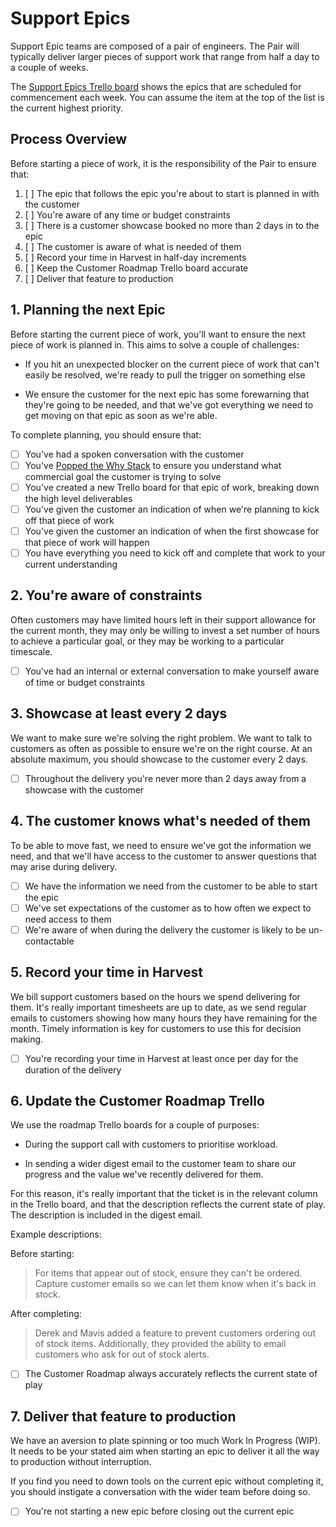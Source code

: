 # Support Epics

Support Epic teams are composed of a pair of engineers. The Pair will typically deliver larger pieces of support work that range from half a day to a couple of weeks.

The [Support Epics Trello board](https://trello.com/b/fXZz8YC3/support-epics) shows the epics that are scheduled for commencement each week. You can assume the item at the top of the list is the current highest priority.

## Process Overview

Before starting a piece of work, it is the responsibility of the Pair to ensure that:

1. [ ] The epic that follows the epic you're about to start is planned in with the customer
2. [ ] You're aware of any time or budget constraints
3. [ ] There is a customer showcase booked no more than 2 days in to the epic
4. [ ] The customer is aware of what is needed of them
5. [ ] Record your time in Harvest in half-day increments
6. [ ] Keep the Customer Roadmap Trello board accurate
7. [ ] Deliver that feature to production

## 1. Planning the next Epic

Before starting the current piece of work, you'll want to ensure the next piece of work is planned in. This aims to solve a couple of challenges:

* If you hit an unexpected blocker on the current piece of work that can't easily be resolved, we're ready to pull the trigger on something else

* We ensure the customer for the next epic has some forewarning that they're going to be needed, and that we've got everything we need to get moving on that epic as soon as we're able.

To complete planning, you should ensure that:

- [ ] You've had a spoken conversation with the customer
- [ ] You've [Popped the Why Stack](http://www.mattblodgett.com/2009/01/pop-stack.html) to ensure you understand what commercial goal the customer is trying to solve
- [ ] You've created a new Trello board for that epic of work, breaking down the high level deliverables
- [ ] You've given the customer an indication of when we're planning to kick off that piece of work
- [ ] You've given the customer an indication of when the first showcase for that piece of work will happen
- [ ] You have everything you need to kick off and complete that work to your current understanding

## 2. You're aware of constraints

Often customers may have limited hours left in their support allowance for the current month, they may only be willing to invest a set number of hours to achieve a particular goal, or they may be working to a particular timescale.

- [ ] You've had an internal or external conversation to make yourself aware of time or budget constraints

## 3. Showcase at least every 2 days

We want to make sure we're solving the right problem. We want to talk to customers as often as possible to ensure we're on the right course. At an absolute maximum, you should showcase to the customer every 2 days.

- [ ] Throughout the delivery you're never more than 2 days away from a showcase with the customer

## 4. The customer knows what's needed of them

To be able to move fast, we need to ensure we've got the information we need, and that we'll have access to the customer to answer questions that may arise during delivery.

- [ ] We have the information we need from the customer to be able to start the epic
- [ ] We've set expectations of the customer as to how often we expect to need access to them
- [ ] We're aware of when during the delivery the customer is likely to be un-contactable

## 5. Record your time in Harvest

We bill support customers based on the hours we spend delivering for them. It's really important timesheets are up to date, as we send regular emails to customers showing how many hours they have remaining for the month. Timely information is key for customers to use this for decision making.

- [ ] You're recording your time in Harvest at least once per day for the duration of the delivery

## 6. Update the Customer Roadmap Trello

We use the roadmap Trello boards for a couple of purposes:

* During the support call with customers to prioritise workload.

* In sending a wider digest email to the customer team to share our progress and the value we've recently delivered for them.

For this reason, it's really important that the ticket is in the relevant column in the Trello board, and that the description reflects the current state of play. The description is included in the digest email.

Example descriptions:

Before starting:
> For items that appear out of stock, ensure they can't be ordered. Capture customer emails so we can let them know when it's back in stock.

After completing:
> Derek and Mavis added a feature to prevent customers ordering out of stock items. Additionally, they provided the ability to email customers who ask for out of stock alerts.

- [ ] The Customer Roadmap always accurately reflects the current state of play

## 7. Deliver that feature to production

We have an aversion to plate spinning or too much Work In Progress (WIP). It needs to be your stated aim when starting an epic to deliver it all the way to production without interruption.

If you find you need to down tools on the current epic without completing it, you should instigate a conversation with the wider team before doing so.

- [ ] You're not starting a new epic before closing out the current epic
